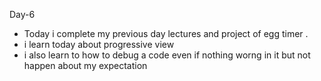 Day-6

- Today i complete my previous day lectures and project of egg timer .
- i learn today about progressive view
- i also learn to how to debug a code even if nothing worng in it but not happen about my expectation 
